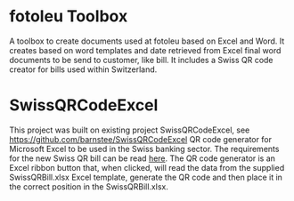 # fotoleu Toolbox
A toolbox to create documents used at fotoleu based on Excel and Word. It creates based on word templates and date retrieved from Excel final word documents to be send to customer, like bill. It includes a Swiss QR code creator for bills used within Switzerland.

# SwissQRCodeExcel
This project was built on existing project SwissQRCodeExcel, see https://github.com/barnstee/SwissQRCodeExcel
QR code generator for Microsoft Excel to be used in the Swiss banking sector. The requirements for the new Swiss QR bill can be read [here](https://www.moneytoday.ch/lexikon/qr-rechnung/).
The QR code generator is an Excel ribbon button that, when clicked, will read the data from the supplied SwissQRBill.xlsx Excel template, generate the QR code and then place it in the correct position in the SwissQRBill.xlsx.
